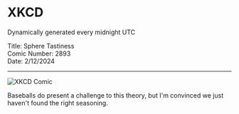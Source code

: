 
# XKCD

Dynamically generated every midnight UTC
        
Title: Sphere Tastiness  
Comic Number: 2893  
Date: 2/12/2024  
        
---
        
![XKCD Comic]( https://imgs.xkcd.com/comics/sphere_tastiness.png )  
        
Baseballs do present a challenge to this theory, but I'm convinced we just haven't found the right seasoning.
